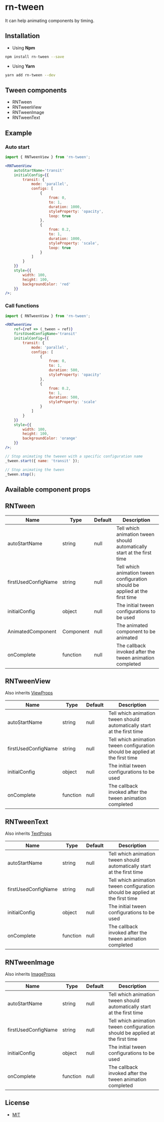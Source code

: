 # **rn-tween**

It can help animating components by timing.

## Installation

-   Using **Npm**

```bash
npm install rn-tween --save
```

-   Using **Yarn**

```bash
yarn add rn-tween --dev
```

## Tween components

- RNTween
- RNTweenView
- RNTweenImage
- RNTweenText

## Example

### Auto start

```jsx
import { RNTweenView } from 'rn-tween';

<RNTweenView
	autoStartName='transit'
	initialConfig={{
		transit: {
			mode: 'parallel',
			configs: [
				{
					from: 0,
					to: 1,
					duration: 1000,
					styleProperty: 'opacity',
					loop: true
				},
				{
					from: 0.2,
					to: 1,
					duration: 1000,
					styleProperty: 'scale',
					loop: true
				}
			]
		}
	}}
	style={{
		width: 100,
		height: 100,
		backgroundColor: 'red'
	}}
/>;
```

### Call functions

```jsx
import { RNTweenView } from 'rn-tween';

<RNTweenView
	ref={ref => (_tween = ref)}
	firstUsedConfigName='transit'
	initialConfig={{
		transit: {
			mode: 'parallel',
			configs: [
				{
					from: 0,
					to: 1,
					duration: 500,
					styleProperty: 'opacity'
				},
				{
					from: 0.2,
					to: 1,
					duration: 500,
					styleProperty: 'scale'
				}
			]
		}
	}}
	style={{
		width: 100,
		height: 100,
		backgroundColor: 'orange'
	}}
/>;

// Stop animating the tweeen with a specific configuration name
_tween.start({ name: 'transit' });

// Stop animating the tween
_tween.stop();
```

## Available component props

## RNTween

| Name                | Type      | Default | Description                                                                  |
|---------------------|-----------|---------|------------------------------------------------------------------------------|
| autoStartName       | string    | null    | Tell which animation tween should automatically start at the first time      |
| firstUsedConfigName | string    | null    | Tell which animation tween configuration should be applied at the first time |
| initialConfig       | object    | null    | The initial tween configurations to be used                                  |
| AnimatedComponent   | Component | null    | The animated component to be animated                                        |
| onComplete          | function  | null    | The callback invoked after the tween animation completed                     |

## RNTweenView

Also inherits [ViewProps](https://facebook.github.io/react-native/docs/view)

| Name                | Type      | Default | Description                                                                  |
|---------------------|-----------|---------|------------------------------------------------------------------------------|
| autoStartName       | string    | null    | Tell which animation tween should automatically start at the first time      |
| firstUsedConfigName | string    | null    | Tell which animation tween configuration should be applied at the first time |
| initialConfig       | object    | null    | The initial tween configurations to be used                                  |
| onComplete          | function  | null    | The callback invoked after the tween animation completed                     |

## RNTweenText

Also inherits [TextProps](https://facebook.github.io/react-native/docs/text)

| Name                | Type      | Default | Description                                                                  |
|---------------------|-----------|---------|------------------------------------------------------------------------------|
| autoStartName       | string    | null    | Tell which animation tween should automatically start at the first time      |
| firstUsedConfigName | string    | null    | Tell which animation tween configuration should be applied at the first time |
| initialConfig       | object    | null    | The initial tween configurations to be used                                  |
| onComplete          | function  | null    | The callback invoked after the tween animation completed                     |

## RNTweenImage

Also inherits [ImageProps](https://facebook.github.io/react-native/docs/image)

| Name                | Type      | Default | Description                                                                  |
|---------------------|-----------|---------|------------------------------------------------------------------------------|
| autoStartName       | string    | null    | Tell which animation tween should automatically start at the first time      |
| firstUsedConfigName | string    | null    | Tell which animation tween configuration should be applied at the first time |
| initialConfig       | object    | null    | The initial tween configurations to be used                                  |
| onComplete          | function  | null    | The callback invoked after the tween animation completed                     |

## License

- [MIT](LICENSE)
